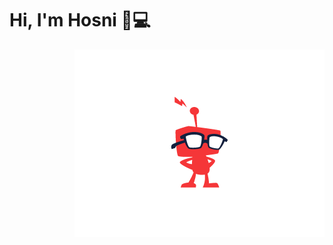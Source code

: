 # Hi, I'm Hosni 👋💻

<img align="right" src="https://github.com/hosniadel666/hosniadel666/blob/master/Nerd%20Robot.png" alt="banner that says Hosni Adel software engineering student">

<!--
**hosniadel666/hosniadel666** is a ✨ _special_ ✨ repository because its `README.md` (this file) appears on your GitHub profile.

Here are some ideas to get you started:

- 🔭 I’m currently working on ...
- 🌱 I’m currently learning ...
- 👯 I’m looking to collaborate on ...
- 🤔 I’m looking for help with ...
- 💬 Ask me about ...
- 📫 How to reach me: ...
- 😄 Pronouns: ...
- ⚡ Fun fact: ...
-->
